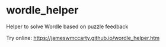 # wordle_helper
Helper to solve Wordle based on puzzle feedback

Try online: https://jameswmccarty.github.io/wordle_helper.htm

